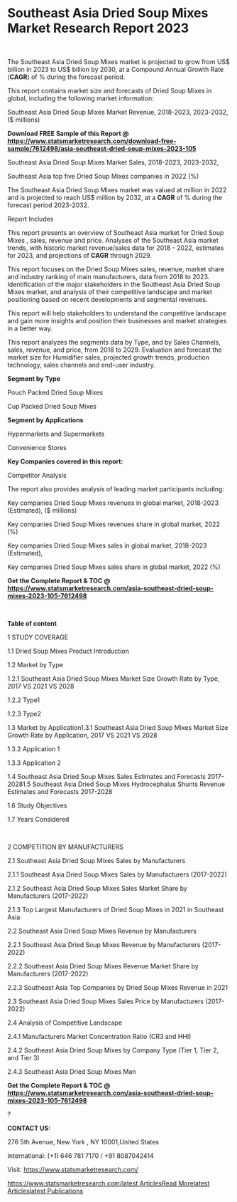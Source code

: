 <h1>Southeast Asia Dried Soup Mixes Market Research Report 2023</h1><br/><p>The Southeast Asia Dried Soup Mixes market is projected to grow from US$ billion in 2023 to US$ billion by 2030, at a Compound Annual Growth Rate (<strong>CAGR</strong>) of % during the forecast period.</p>
 
 
 
 <p>This report contains market size and forecasts of Dried Soup Mixes in global, including the following market information:</p>
 
 
 
 <p>Southeast Asia Dried Soup Mixes Market Revenue, 2018-2023, 2023-2032, ($ millions)</p>
 
 
 
 <p><strong>Download FREE Sample of this Report @ <a href="https://www.statsmarketresearch.com/download-free-sample/7612498/asia-southeast-dried-soup-mixes-2023-105">https://www.statsmarketresearch.com/download-free-sample/7612498/asia-southeast-dried-soup-mixes-2023-105</a></strong></p>
 
 
 
 <p>Southeast Asia Dried Soup Mixes Market Sales, 2018-2023, 2023-2032,</p>
 
 
 
 <p>Southeast Asia top five Dried Soup Mixes companies in 2022 (%)</p>
 
 
 
 <p>The Southeast Asia Dried Soup Mixes market was valued at million in 2022 and is projected to reach US$ million by 2032, at a <strong>CAGR</strong> of % during the forecast period 2023-2032.</p>
 
 
 
 <p>Report Includes</p>
 
 
 
 <p>This report presents an overview of Southeast Asia market for Dried Soup Mixes , sales, revenue and price. Analyses of the Southeast Asia market trends, with historic market revenue/sales data for 2018 - 2022, estimates for 2023, and projections of <strong>CAGR</strong> through 2029.</p>
 
 
 
 <p>This report focuses on the Dried Soup Mixes sales, revenue, market share and industry ranking of main manufacturers, data from 2018 to 2023. Identification of the major stakeholders in the Southeast Asia Dried Soup Mixes market, and analysis of their competitive landscape and market positioning based on recent developments and segmental revenues.</p>
 
 
 
 <p>This report will help stakeholders to understand the competitive landscape and gain more insights and position their businesses and market strategies in a better way.</p>
 
 
 
 <p>This report analyzes the segments data by Type, and by Sales Channels, sales, revenue, and price, from 2018 to 2029. Evaluation and forecast the market size for Humidifier sales, projected growth trends, production technology, sales channels and end-user industry.</p>
 
 
 
 <p><strong>Segment by Type</strong></p>
 
 
 
 <p>Pouch Packed Dried Soup Mixes</p>
 
 
 
 <p>Cup Packed Dried Soup Mixes</p>
 
 
 
 <p><strong>Segment <strong><strong>by Applications</strong></strong></strong></p>
 
 
 
 <p>Hypermarkets and Supermarkets</p>
 
 
 
 <p>Convenience Stores</p>
 
 
 
 <p><strong>Key Companies covered in this report:</strong></p>
 
 
 
 <p>Competitor Analysis</p>
 
 
 
 <p>The report also provides analysis of leading market participants including:</p>
 
 
 
 <p>Key companies Dried Soup Mixes revenues in global market, 2018-2023 (Estimated), ($ millions)</p>
 
 
 
 <p>Key companies Dried Soup Mixes revenues share in global market, 2022 (%)</p>
 
 
 
 <p>Key companies Dried Soup Mixes sales in global market, 2018-2023 (Estimated),</p>
 
 
 
 <p>Key companies Dried Soup Mixes sales share in global market, 2022 (%)</p>
 
 
 
 <div><b>Get the Complete Report & TOC @ <a href="https://www.statsmarketresearch.com/asia-southeast-dried-soup-mixes-2023-105-7612498">https://www.statsmarketresearch.com/asia-southeast-dried-soup-mixes-2023-105-7612498</a></b></div>
 
 
 
 <p><br />
 
 <b>Table of content</b></p>
 
 
 
 <p>1 STUDY COVERAGE<br />
 
 1.1 Dried Soup Mixes Product Introduction<br />
 
 1.2 Market by Type<br />
 
 1.2.1 Southeast Asia Dried Soup Mixes Market Size Growth Rate by Type, 2017 VS 2021 VS 2028<br />
 
 1.2.2 Type1<br />
 
 1.2.3 Type2<br />
 
 1.3 Market by Application1.3.1 Southeast Asia Dried Soup Mixes Market Size Growth Rate by Application, 2017 VS 2021 VS 2028<br />
 
 1.3.2 Application 1<br />
 
 1.3.3 Application 2<br />
 
 1.4 Southeast Asia Dried Soup Mixes Sales Estimates and Forecasts 2017-20281.5 Southeast Asia Dried Soup Mixes Hydrocephalus Shunts Revenue Estimates and Forecasts 2017-2028<br />
 
 1.6 Study Objectives<br />
 
 1.7 Years Considered<br />
 
 <br />
 
 2 COMPETITION BY MANUFACTURERS<br />
 
 2.1 Southeast Asia Dried Soup Mixes Sales by Manufacturers<br />
 
 2.1.1 Southeast Asia Dried Soup Mixes Sales by Manufacturers (2017-2022)<br />
 
 2.1.2 Southeast Asia Dried Soup Mixes Sales Market Share by Manufacturers (2017-2022)<br />
 
 2.1.3 Top Largest Manufacturers of Dried Soup Mixes in 2021 in Southeast Asia<br />
 
 2.2 Southeast Asia Dried Soup Mixes Revenue by Manufacturers<br />
 
 2.2.1 Southeast Asia Dried Soup Mixes Revenue by Manufacturers (2017-2022)<br />
 
 2.2.2 Southeast Asia Dried Soup Mixes Revenue Market Share by Manufacturers (2017-2022)<br />
 
 2.2.3 Southeast Asia Top Companies by Dried Soup Mixes Revenue in 2021<br />
 
 2.3 Southeast Asia Dried Soup Mixes Sales Price by Manufacturers (2017-2022)<br />
 
 2.4 Analysis of Competitive Landscape<br />
 
 2.4.1 Manufacturers Market Concentration Ratio (CR3 and HHI)<br />
 
 2.4.2 Southeast Asia Dried Soup Mixes by Company Type (Tier 1, Tier 2, and Tier 3)<br />
 
 2.4.3 Southeast Asia Dried Soup Mixes Man</p>
 
 
 
 <div><b>Get the Complete Report & TOC @ <a href="https://www.statsmarketresearch.com/asia-southeast-dried-soup-mixes-2023-105-7612498">https://www.statsmarketresearch.com/asia-southeast-dried-soup-mixes-2023-105-7612498</a></b></div>
 
 
 
 <p>? </p>
 
 
 
 <p><b>CONTACT US:</b><br />
 
 276 5th Avenue, New York , NY 10001,United States<br />
 
 International: (+1) 646 781 7170 / +91 8087042414<br />
 
 Visit: <a href="https://www.statsmarketresearch.com/">https://www.statsmarketresearch.com/</a><br />
 
 <a href="https://gyeongbokgung.com">https://www.statsmarketresearch.com/</a><a href="https://hallyeomaritime.com">latest Articles</a><a href="https://jingwansa.com">Read More</a><a href="https://nguoiviet.jp/">latest Articles</a><a href="https://www.intelmarketresearch.com/">latest Publications</a></p>